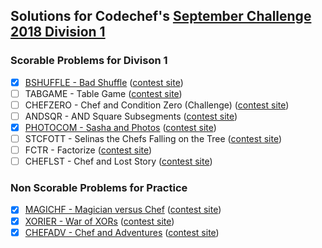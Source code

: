 ## Solutions for Codechef's [September Challenge 2018 Division 1](https://www.codechef.com/SEPT18A)

### Scorable Problems for Divison 1

- [X] [BSHUFFLE - Bad Shuffle](bshuffle.cc) ([contest site](https://www.codechef.com/SEPT18A/problems/BSHUFFLE))
- [ ] TABGAME - Table Game ([contest site](https://www.codechef.com/SEPT18A/problems/TABGAME))
- [ ] CHEFZERO - Chef and Condition Zero (Challenge) ([contest site](https://www.codechef.com/SEPT18A/problems/CHEFZERO))
- [ ] ANDSQR - AND Square Subsegments ([contest site](https://www.codechef.com/SEPT18A/problems/ANDSQR))
- [X] [PHOTOCOM - Sasha and Photos](photocom.cc) ([contest site](https://www.codechef.com/SEPT18A/problems/PHOTOCOM))
- [ ] STCFOTT - Selinas the Chefs Falling on the Tree ([contest site](https://www.codechef.com/SEPT18A/problems/STCFOTT))
- [ ] FCTR - Factorize ([contest site](https://www.codechef.com/SEPT18A/problems/FCTR))
- [ ] CHEFLST - Chef and Lost Story ([contest site](https://www.codechef.com/SEPT18A/problems/CHEFLST))

### Non Scorable Problems for Practice

- [X] [MAGICHF - Magician versus Chef](magichf.cc) ([contest site](https://www.codechef.com/SEPT18A/problems/MAGICHF))
- [X] [XORIER - War of XORs](xorier.cc) ([contest site](https://www.codechef.com/SEPT18A/problems/XORIER))
- [X] [CHEFADV - Chef and Adventures](chefadv.cc) ([contest site](https://www.codechef.com/SEPT18A/problems/CHEFADV))
